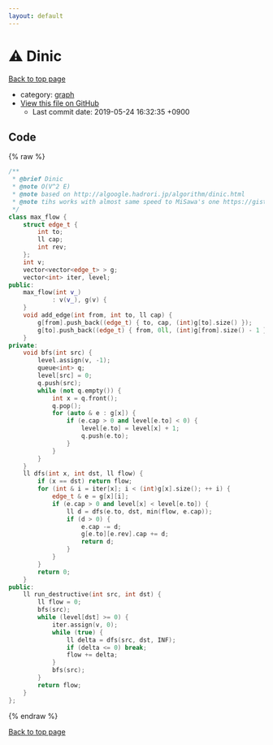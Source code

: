 ```yaml
---
layout: default
---
```


<!-- mathjax config similar to math.stackexchange -->
<script type="text/javascript" async
  src="https://cdnjs.cloudflare.com/ajax/libs/mathjax/2.7.5/MathJax.js?config=TeX-MML-AM_CHTML">
</script>
<script type="text/x-mathjax-config">
  MathJax.Hub.Config({
    TeX: { equationNumbers: { autoNumber: "AMS" }},
    tex2jax: {
      inlineMath: [ ['$','$'] ],
      processEscapes: true
    },
    "HTML-CSS": { matchFontHeight: false },
    displayAlign: "left",
    displayIndent: "2em"
  });
</script>

<script type="text/javascript" src="https://cdnjs.cloudflare.com/ajax/libs/jquery/3.4.1/jquery.min.js"></script>
<script src="https://cdn.jsdelivr.net/npm/jquery-balloon-js@1.1.2/jquery.balloon.min.js" integrity="sha256-ZEYs9VrgAeNuPvs15E39OsyOJaIkXEEt10fzxJ20+2I=" crossorigin="anonymous"></script>
<script type="text/javascript" src="../../assets/js/copy-button.js"></script>
<link rel="stylesheet" href="../../assets/css/copy-button.css" />


# :warning: Dinic
<a href="../../index.html">Back to top page</a>

* category: <a href="../../index.html#f8b0b924ebd7046dbfa85a856e4682c8">graph</a>
* <a href="{{ site.github.repository_url }}/blob/master/graph/dinic.inc.cpp">View this file on GitHub</a>
    - Last commit date: 2019-05-24 16:32:35 +0900




## Code
{% raw %}
```cpp
/**
 * @brief Dinic
 * @note O(V^2 E)
 * @note based on http://algoogle.hadrori.jp/algorithm/dinic.html
 * @note tihs works with almost same speed to MiSawa's one https://gist.github.com/MiSawa/9532038 if you do s/ll/int/
 */
class max_flow {
    struct edge_t {
        int to;
        ll cap;
        int rev;
    };
    int v;
    vector<vector<edge_t> > g;
    vector<int> iter, level;
public:
    max_flow(int v_)
            : v(v_), g(v) {
    }
    void add_edge(int from, int to, ll cap) {
        g[from].push_back((edge_t) { to, cap, (int)g[to].size() });
        g[to].push_back((edge_t) { from, 0ll, (int)g[from].size() - 1 });
    }
private:
    void bfs(int src) {
        level.assign(v, -1);
        queue<int> q;
        level[src] = 0;
        q.push(src);
        while (not q.empty()) {
            int x = q.front();
            q.pop();
            for (auto & e : g[x]) {
                if (e.cap > 0 and level[e.to] < 0) {
                    level[e.to] = level[x] + 1;
                    q.push(e.to);
                }
            }
        }
    }
    ll dfs(int x, int dst, ll flow) {
        if (x == dst) return flow;
        for (int & i = iter[x]; i < (int)g[x].size(); ++ i) {
            edge_t & e = g[x][i];
            if (e.cap > 0 and level[x] < level[e.to]) {
                ll d = dfs(e.to, dst, min(flow, e.cap));
                if (d > 0) {
                    e.cap -= d;
                    g[e.to][e.rev].cap += d;
                    return d;
                }
            }
        }
        return 0;
    }
public:
    ll run_destructive(int src, int dst) {
        ll flow = 0;
        bfs(src);
        while (level[dst] >= 0) {
            iter.assign(v, 0);
            while (true) {
                ll delta = dfs(src, dst, INF);
                if (delta <= 0) break;
                flow += delta;
            }
            bfs(src);
        }
        return flow;
    }
};

```
{% endraw %}

<a href="../../index.html">Back to top page</a>

